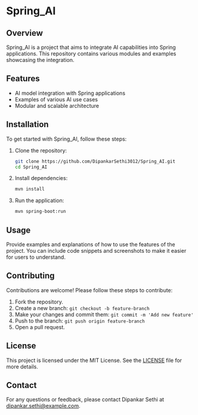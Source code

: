 # Spring_AI

## Overview
Spring_AI is a project that aims to integrate AI capabilities into Spring applications. This repository contains various modules and examples showcasing the integration.

## Features
- AI model integration with Spring applications
- Examples of various AI use cases
- Modular and scalable architecture

## Installation
To get started with Spring_AI, follow these steps:

1. Clone the repository:
    ```bash
    git clone https://github.com/DipankarSethi3012/Spring_AI.git
    cd Spring_AI
    ```

2. Install dependencies:
    ```bash
    mvn install
    ```

3. Run the application:
    ```bash
    mvn spring-boot:run
    ```

## Usage
Provide examples and explanations of how to use the features of the project. You can include code snippets and screenshots to make it easier for users to understand.

## Contributing
Contributions are welcome! Please follow these steps to contribute:

1. Fork the repository.
2. Create a new branch: `git checkout -b feature-branch`
3. Make your changes and commit them: `git commit -m 'Add new feature'`
4. Push to the branch: `git push origin feature-branch`
5. Open a pull request.

## License
This project is licensed under the MIT License. See the [LICENSE](LICENSE) file for more details.

## Contact
For any questions or feedback, please contact Dipankar Sethi at dipankar.sethi@example.com.
